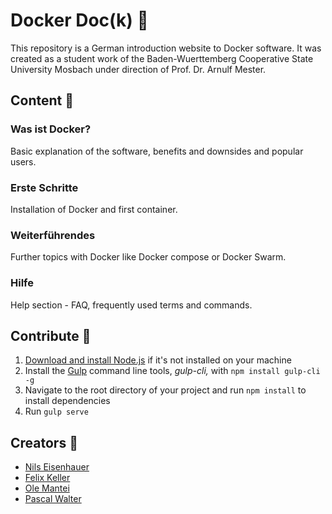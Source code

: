 # Docker Doc(k) :whale:
This repository is a German introduction website to Docker software. It was created as a student work of the Baden-Wuerttemberg Cooperative State University Mosbach under direction of Prof. Dr. Arnulf Mester.
## Content :book:
### Was ist Docker?
Basic explanation of the software, benefits and downsides and popular users.
### Erste Schritte
Installation of Docker and first container.
### Weiterführendes
Further topics with Docker like Docker compose or Docker Swarm.
### Hilfe
Help section - FAQ, frequently used terms and commands.

## Contribute :rocket:
1. [Download and install Node.js](https://nodejs.org/en/download) if it's not installed on your machine
2. Install the [Gulp](https://gulpjs.com/) command line tools, _gulp-cli,_ with `npm install gulp-cli -g`
3. Navigate to the root directory of your project and run `npm install` to install dependencies
4. Run `gulp serve`

## Creators :busts_in_silhouette:
- [Nils Eisenhauer](https://github.com/eisenils)
- [Felix Keller](https://github.com/felixkeller98)
- [Ole Mantei](https://github.com/OleMantei)
- [Pascal Walter](https://github.com/passiwa)
